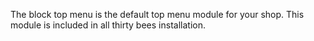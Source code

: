 The block top menu is the default top menu module for your shop. This module is included in all thirty bees installation.